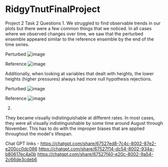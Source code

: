 # RidgyTnutFinalProject
Project 2
Task 2
Questions
1.
We struggled to find observable trends in our plots but there were a few common things that we noticed. In all cases where we observed changes over time, we saw that the perturbed ensemble appeared similar to the reference ensemble by the end of the time series. 


Perturbed
![image](https://github.com/user-attachments/assets/16dc79f6-0c66-4501-bb75-ce15454a86d9)



Reference
![image](https://github.com/user-attachments/assets/d284360c-ec00-4322-95fb-25f99ab8ecea)


Additionally, when looking at variables that dealt with heights, the lower heights (higher pressures) always had more null hypothesis rejections.


Perturbed
![image](https://github.com/user-attachments/assets/9c66c7ec-5a48-4544-9f5e-f3a61ab2be2a)

Reference
![image](https://github.com/user-attachments/assets/5cbbf857-b6c0-429a-9f07-dc93d46a1bd9)




2.
They became visually indistinguishable at different rates. In most cases, they were all visually indistinguishable by some time around August through November. This has to do with the improper biases that are applied throughout the model's lifespan.


Chat GPT links -
https://chatgpt.com/share/67527ed8-7c4c-8002-87e2-e200cc0dc086
https://chatgpt.com/share/67527f14-dc54-8002-934a-b80617ec4a0b
https://chatgpt.com/share/67527f40-e20c-8002-9a54-2c66de3cdeb6


